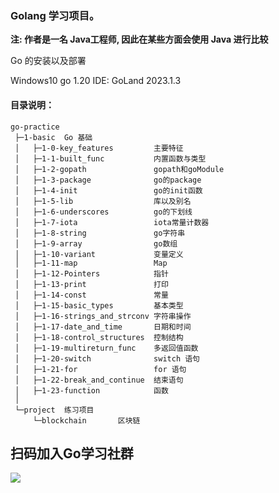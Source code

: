 ### Golang 学习项目。

**注: 作者是一名 Java工程师, 因此在某些方面会使用 Java 进行比较**

Go 的安装以及部署

Windows10
go 1.20
IDE: GoLand 2023.1.3 


#### 目录说明：

```text
go-practice
 ├─1-basic  Go 基础
 │   ├─1-0-key_features         主要特征
 │   ├─1-1-built_func           内置函数与类型
 │   ├─1-2-gopath               gopath和goModule
 │   ├─1-3-package              go的package
 │   ├─1-4-init                 go的init函数
 │   ├─1-5-lib                  库以及别名
 │   ├─1-6-underscores          go的下划线
 │   ├─1-7-iota                 iota常量计数器
 │   ├─1-8-string               go字符串
 │   ├─1-9-array                go数组
 │   ├─1-10-variant             变量定义
 │   ├─1-11-map                 Map
 │   ├─1-12-Pointers            指针
 │   ├─1-13-print               打印
 │   ├─1-14-const               常量
 │   ├─1-15-basic_types         基本类型
 │   ├─1-16-strings_and_strconv 字符串操作
 │   ├─1-17-date_and_time       日期和时间
 │   ├─1-18-control_structures  控制结构
 │   ├─1-19-multireturn_func    多返回值函数
 │   ├─1-20-switch              switch 语句
 │   ├─1-21-for                 for 语句
 │   ├─1-22-break_and_continue  结束语句
 │   ├─1-23-function            函数
 │
 └─project  练习项目
     └─blockchain       区块链
```
## 扫码加入Go学习社群

![](https://s2.loli.net/2023/08/14/xznh5SsLbQHAa68.jpg)


